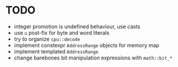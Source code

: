 # TODO

- integer promotion is undefined behaviour, use casts
- use `u` post-fix for byte and word literals
- try to organize `cpu::decode`
- implement constexpr `AddressRange` objects for memory map
- implement templated `AddressRange`
- change barebones bit manipulation expressions with `math::bit_*`